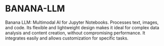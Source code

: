 # BANANA-LLM
Banana LLM: Multimodal AI for Jupyter Notebooks. Processes text, images, and code. Its flexible and lightweight design makes it ideal for complex data analysis and content creation, without compromising performance. It integrates easily and allows customization for specific tasks.

